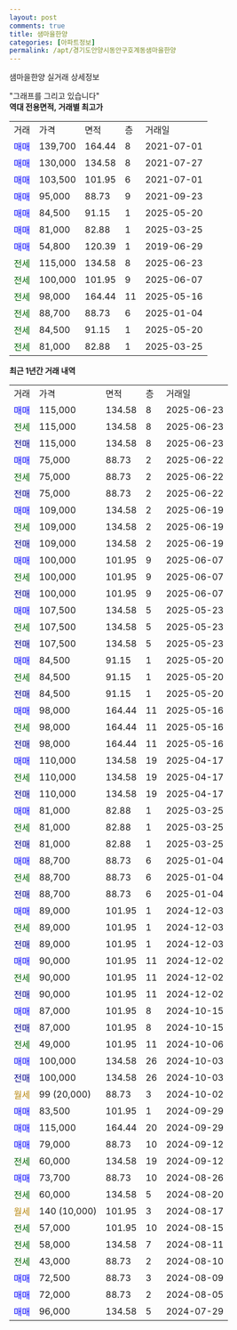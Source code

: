```yaml
---
layout: post
comments: true
title: 샘마을한양
categories: [아파트정보]
permalink: /apt/경기도안양시동안구호계동샘마을한양
---
```


샘마을한양 실거래 상세정보

<script type="text/javascript">
  google.charts.load('current', {'packages':['line', 'corechart']});
  google.charts.setOnLoadCallback(drawChart);

  function drawChart() {
    var data = new google.visualization.DataTable();
    data.addColumn('date', '거래일');
    data.addColumn('number', "매매");
    data.addColumn('number', "전세");
    data.addColumn('number', "전매");

    data.addRows([[new Date(Date.parse("2025-06-23")), 115000, null, null], [new Date(Date.parse("2025-06-23")), null, 115000, null], [new Date(Date.parse("2025-06-23")), null, null, 115000], [new Date(Date.parse("2025-06-22")), 75000, null, null], [new Date(Date.parse("2025-06-22")), null, 75000, null], [new Date(Date.parse("2025-06-22")), null, null, 75000], [new Date(Date.parse("2025-06-19")), 109000, null, null], [new Date(Date.parse("2025-06-19")), null, 109000, null], [new Date(Date.parse("2025-06-19")), null, null, 109000], [new Date(Date.parse("2025-06-07")), 100000, null, null], [new Date(Date.parse("2025-06-07")), null, 100000, null], [new Date(Date.parse("2025-06-07")), null, null, 100000], [new Date(Date.parse("2025-05-23")), 107500, null, null], [new Date(Date.parse("2025-05-23")), null, 107500, null], [new Date(Date.parse("2025-05-23")), null, null, 107500], [new Date(Date.parse("2025-05-20")), 84500, null, null], [new Date(Date.parse("2025-05-20")), null, 84500, null], [new Date(Date.parse("2025-05-20")), null, null, 84500], [new Date(Date.parse("2025-05-16")), 98000, null, null], [new Date(Date.parse("2025-05-16")), null, 98000, null], [new Date(Date.parse("2025-05-16")), null, null, 98000], [new Date(Date.parse("2025-04-17")), 110000, null, null], [new Date(Date.parse("2025-04-17")), null, 110000, null], [new Date(Date.parse("2025-04-17")), null, null, 110000], [new Date(Date.parse("2025-03-25")), 81000, null, null], [new Date(Date.parse("2025-03-25")), null, 81000, null], [new Date(Date.parse("2025-03-25")), null, null, 81000], [new Date(Date.parse("2025-01-04")), 88700, null, null], [new Date(Date.parse("2025-01-04")), null, 88700, null], [new Date(Date.parse("2025-01-04")), null, null, 88700], [new Date(Date.parse("2024-12-03")), 89000, null, null], [new Date(Date.parse("2024-12-03")), null, 89000, null], [new Date(Date.parse("2024-12-03")), null, null, 89000], [new Date(Date.parse("2024-12-02")), 90000, null, null], [new Date(Date.parse("2024-12-02")), null, 90000, null], [new Date(Date.parse("2024-12-02")), null, null, 90000], [new Date(Date.parse("2024-10-15")), 87000, null, null], [new Date(Date.parse("2024-10-15")), null, null, 87000], [new Date(Date.parse("2024-10-06")), null, 49000, null], [new Date(Date.parse("2024-10-03")), 100000, null, null], [new Date(Date.parse("2024-10-03")), null, null, 100000], [new Date(Date.parse("2024-10-02")), null, null, null], [new Date(Date.parse("2024-09-29")), 83500, null, null], [new Date(Date.parse("2024-09-29")), 115000, null, null], [new Date(Date.parse("2024-09-12")), 79000, null, null], [new Date(Date.parse("2024-09-12")), null, 60000, null], [new Date(Date.parse("2024-08-26")), 73700, null, null], [new Date(Date.parse("2024-08-20")), null, 60000, null], [new Date(Date.parse("2024-08-17")), null, null, null], [new Date(Date.parse("2024-08-15")), null, 57000, null], [new Date(Date.parse("2024-08-11")), null, 58000, null], [new Date(Date.parse("2024-08-10")), null, 43000, null], [new Date(Date.parse("2024-08-09")), 72500, null, null], [new Date(Date.parse("2024-08-05")), 72000, null, null], [new Date(Date.parse("2024-07-29")), 96000, null, null]]);

    var options = {
      hAxis: {
        format: 'yyyy/MM/dd'
      },    
      lineWidth: 0,
      pointsVisible: true,    
      title: '최근 1년간 유형별 실거래가 분포',
      legend: { position: 'bottom' }
    };

    var formatter = new google.visualization.NumberFormat({pattern:'###,###'} );
    formatter.format(data, 1);
    formatter.format(data, 2);
    
    setTimeout(function() {
        var chart = new google.visualization.LineChart(document.getElementById('columnchart_material'));
        chart.draw(data, (options));
        document.getElementById('loading').style.display = 'none';
    }, 200);
  }
</script>


<div id="loading" style="z-index:20; display: block; margin-left: 0px">"그래프를 그리고 있습니다"</div>
<div id="columnchart_material" style="width: 95%; margin-left: 0px; display: block"></div>
<!-- contents start -->
<b>역대 전용면적, 거래별 최고가</b>
<table class="sortable">
    <tr>
      <td>거래</td>
      <td>가격</td>
      <td>면적</td>
      <td>층</td>
      <td>거래일</td>
    </tr>
        <tr>
          <td><a style="color: blue">매매</a></td>
          <td>139,700</td>
          <td>164.44</td>
          <td>8</td>
          <td>2021-07-01</td>
        </tr>            <tr>
          <td><a style="color: blue">매매</a></td>
          <td>130,000</td>
          <td>134.58</td>
          <td>8</td>
          <td>2021-07-27</td>
        </tr>            <tr>
          <td><a style="color: blue">매매</a></td>
          <td>103,500</td>
          <td>101.95</td>
          <td>6</td>
          <td>2021-07-01</td>
        </tr>            <tr>
          <td><a style="color: blue">매매</a></td>
          <td>95,000</td>
          <td>88.73</td>
          <td>9</td>
          <td>2021-09-23</td>
        </tr>            <tr>
          <td><a style="color: blue">매매</a></td>
          <td>84,500</td>
          <td>91.15</td>
          <td>1</td>
          <td>2025-05-20</td>
        </tr>            <tr>
          <td><a style="color: blue">매매</a></td>
          <td>81,000</td>
          <td>82.88</td>
          <td>1</td>
          <td>2025-03-25</td>
        </tr>            <tr>
          <td><a style="color: blue">매매</a></td>
          <td>54,800</td>
          <td>120.39</td>
          <td>1</td>
          <td>2019-06-29</td>
        </tr>        
        <tr>
              <td><a style="color: darkgreen">전세</a></td>
              <td>115,000</td>
              <td>134.58</td>
              <td>8</td>
              <td>2025-06-23</td>
            </tr>            <tr>
              <td><a style="color: darkgreen">전세</a></td>
              <td>100,000</td>
              <td>101.95</td>
              <td>9</td>
              <td>2025-06-07</td>
            </tr>            <tr>
              <td><a style="color: darkgreen">전세</a></td>
              <td>98,000</td>
              <td>164.44</td>
              <td>11</td>
              <td>2025-05-16</td>
            </tr>            <tr>
              <td><a style="color: darkgreen">전세</a></td>
              <td>88,700</td>
              <td>88.73</td>
              <td>6</td>
              <td>2025-01-04</td>
            </tr>            <tr>
              <td><a style="color: darkgreen">전세</a></td>
              <td>84,500</td>
              <td>91.15</td>
              <td>1</td>
              <td>2025-05-20</td>
            </tr>            <tr>
              <td><a style="color: darkgreen">전세</a></td>
              <td>81,000</td>
              <td>82.88</td>
              <td>1</td>
              <td>2025-03-25</td>
            </tr>        
    
</table>

<b>최근 1년간 거래 내역</b>

<table class="sortable">
    <tr>
      <td>거래</td>
      <td>가격</td>
      <td>면적</td>
      <td>층</td>
      <td>거래일</td>
    </tr>
    <tr>
      <td><a style="color: blue">매매</a></td>
      <td>115,000</td>
      <td>134.58</td>
      <td>8</td>
      <td>2025-06-23</td>
    </tr>          <tr>
      <td><a style="color: darkgreen">전세</a></td>
      <td>115,000</td>
      <td>134.58</td>
      <td>8</td>
      <td>2025-06-23</td>
    </tr>          <tr>
      <td><a style="color: darkblue">전매</a></td>
      <td>115,000</td>
      <td>134.58</td>
      <td>8</td>
      <td>2025-06-23</td>
    </tr>          <tr>
      <td><a style="color: blue">매매</a></td>
      <td>75,000</td>
      <td>88.73</td>
      <td>2</td>
      <td>2025-06-22</td>
    </tr>          <tr>
      <td><a style="color: darkgreen">전세</a></td>
      <td>75,000</td>
      <td>88.73</td>
      <td>2</td>
      <td>2025-06-22</td>
    </tr>          <tr>
      <td><a style="color: darkblue">전매</a></td>
      <td>75,000</td>
      <td>88.73</td>
      <td>2</td>
      <td>2025-06-22</td>
    </tr>          <tr>
      <td><a style="color: blue">매매</a></td>
      <td>109,000</td>
      <td>134.58</td>
      <td>2</td>
      <td>2025-06-19</td>
    </tr>          <tr>
      <td><a style="color: darkgreen">전세</a></td>
      <td>109,000</td>
      <td>134.58</td>
      <td>2</td>
      <td>2025-06-19</td>
    </tr>          <tr>
      <td><a style="color: darkblue">전매</a></td>
      <td>109,000</td>
      <td>134.58</td>
      <td>2</td>
      <td>2025-06-19</td>
    </tr>          <tr>
      <td><a style="color: blue">매매</a></td>
      <td>100,000</td>
      <td>101.95</td>
      <td>9</td>
      <td>2025-06-07</td>
    </tr>          <tr>
      <td><a style="color: darkgreen">전세</a></td>
      <td>100,000</td>
      <td>101.95</td>
      <td>9</td>
      <td>2025-06-07</td>
    </tr>          <tr>
      <td><a style="color: darkblue">전매</a></td>
      <td>100,000</td>
      <td>101.95</td>
      <td>9</td>
      <td>2025-06-07</td>
    </tr>          <tr>
      <td><a style="color: blue">매매</a></td>
      <td>107,500</td>
      <td>134.58</td>
      <td>5</td>
      <td>2025-05-23</td>
    </tr>          <tr>
      <td><a style="color: darkgreen">전세</a></td>
      <td>107,500</td>
      <td>134.58</td>
      <td>5</td>
      <td>2025-05-23</td>
    </tr>          <tr>
      <td><a style="color: darkblue">전매</a></td>
      <td>107,500</td>
      <td>134.58</td>
      <td>5</td>
      <td>2025-05-23</td>
    </tr>          <tr>
      <td><a style="color: blue">매매</a></td>
      <td>84,500</td>
      <td>91.15</td>
      <td>1</td>
      <td>2025-05-20</td>
    </tr>          <tr>
      <td><a style="color: darkgreen">전세</a></td>
      <td>84,500</td>
      <td>91.15</td>
      <td>1</td>
      <td>2025-05-20</td>
    </tr>          <tr>
      <td><a style="color: darkblue">전매</a></td>
      <td>84,500</td>
      <td>91.15</td>
      <td>1</td>
      <td>2025-05-20</td>
    </tr>          <tr>
      <td><a style="color: blue">매매</a></td>
      <td>98,000</td>
      <td>164.44</td>
      <td>11</td>
      <td>2025-05-16</td>
    </tr>          <tr>
      <td><a style="color: darkgreen">전세</a></td>
      <td>98,000</td>
      <td>164.44</td>
      <td>11</td>
      <td>2025-05-16</td>
    </tr>          <tr>
      <td><a style="color: darkblue">전매</a></td>
      <td>98,000</td>
      <td>164.44</td>
      <td>11</td>
      <td>2025-05-16</td>
    </tr>          <tr>
      <td><a style="color: blue">매매</a></td>
      <td>110,000</td>
      <td>134.58</td>
      <td>19</td>
      <td>2025-04-17</td>
    </tr>          <tr>
      <td><a style="color: darkgreen">전세</a></td>
      <td>110,000</td>
      <td>134.58</td>
      <td>19</td>
      <td>2025-04-17</td>
    </tr>          <tr>
      <td><a style="color: darkblue">전매</a></td>
      <td>110,000</td>
      <td>134.58</td>
      <td>19</td>
      <td>2025-04-17</td>
    </tr>          <tr>
      <td><a style="color: blue">매매</a></td>
      <td>81,000</td>
      <td>82.88</td>
      <td>1</td>
      <td>2025-03-25</td>
    </tr>          <tr>
      <td><a style="color: darkgreen">전세</a></td>
      <td>81,000</td>
      <td>82.88</td>
      <td>1</td>
      <td>2025-03-25</td>
    </tr>          <tr>
      <td><a style="color: darkblue">전매</a></td>
      <td>81,000</td>
      <td>82.88</td>
      <td>1</td>
      <td>2025-03-25</td>
    </tr>          <tr>
      <td><a style="color: blue">매매</a></td>
      <td>88,700</td>
      <td>88.73</td>
      <td>6</td>
      <td>2025-01-04</td>
    </tr>          <tr>
      <td><a style="color: darkgreen">전세</a></td>
      <td>88,700</td>
      <td>88.73</td>
      <td>6</td>
      <td>2025-01-04</td>
    </tr>          <tr>
      <td><a style="color: darkblue">전매</a></td>
      <td>88,700</td>
      <td>88.73</td>
      <td>6</td>
      <td>2025-01-04</td>
    </tr>          <tr>
      <td><a style="color: blue">매매</a></td>
      <td>89,000</td>
      <td>101.95</td>
      <td>1</td>
      <td>2024-12-03</td>
    </tr>          <tr>
      <td><a style="color: darkgreen">전세</a></td>
      <td>89,000</td>
      <td>101.95</td>
      <td>1</td>
      <td>2024-12-03</td>
    </tr>          <tr>
      <td><a style="color: darkblue">전매</a></td>
      <td>89,000</td>
      <td>101.95</td>
      <td>1</td>
      <td>2024-12-03</td>
    </tr>          <tr>
      <td><a style="color: blue">매매</a></td>
      <td>90,000</td>
      <td>101.95</td>
      <td>11</td>
      <td>2024-12-02</td>
    </tr>          <tr>
      <td><a style="color: darkgreen">전세</a></td>
      <td>90,000</td>
      <td>101.95</td>
      <td>11</td>
      <td>2024-12-02</td>
    </tr>          <tr>
      <td><a style="color: darkblue">전매</a></td>
      <td>90,000</td>
      <td>101.95</td>
      <td>11</td>
      <td>2024-12-02</td>
    </tr>          <tr>
      <td><a style="color: blue">매매</a></td>
      <td>87,000</td>
      <td>101.95</td>
      <td>8</td>
      <td>2024-10-15</td>
    </tr>          <tr>
      <td><a style="color: darkblue">전매</a></td>
      <td>87,000</td>
      <td>101.95</td>
      <td>8</td>
      <td>2024-10-15</td>
    </tr>          <tr>
      <td><a style="color: darkgreen">전세</a></td>
      <td>49,000</td>
      <td>101.95</td>
      <td>11</td>
      <td>2024-10-06</td>
    </tr>          <tr>
      <td><a style="color: blue">매매</a></td>
      <td>100,000</td>
      <td>134.58</td>
      <td>26</td>
      <td>2024-10-03</td>
    </tr>          <tr>
      <td><a style="color: darkblue">전매</a></td>
      <td>100,000</td>
      <td>134.58</td>
      <td>26</td>
      <td>2024-10-03</td>
    </tr>          <tr>
      <td><a style="color: darkgoldenrod">월세</a></td>
      <td>99 (20,000)</td>
      <td>88.73</td>
      <td>3</td>
      <td>2024-10-02</td>
    </tr>          <tr>
      <td><a style="color: blue">매매</a></td>
      <td>83,500</td>
      <td>101.95</td>
      <td>1</td>
      <td>2024-09-29</td>
    </tr>          <tr>
      <td><a style="color: blue">매매</a></td>
      <td>115,000</td>
      <td>164.44</td>
      <td>20</td>
      <td>2024-09-29</td>
    </tr>          <tr>
      <td><a style="color: blue">매매</a></td>
      <td>79,000</td>
      <td>88.73</td>
      <td>10</td>
      <td>2024-09-12</td>
    </tr>          <tr>
      <td><a style="color: darkgreen">전세</a></td>
      <td>60,000</td>
      <td>134.58</td>
      <td>19</td>
      <td>2024-09-12</td>
    </tr>          <tr>
      <td><a style="color: blue">매매</a></td>
      <td>73,700</td>
      <td>88.73</td>
      <td>10</td>
      <td>2024-08-26</td>
    </tr>          <tr>
      <td><a style="color: darkgreen">전세</a></td>
      <td>60,000</td>
      <td>134.58</td>
      <td>5</td>
      <td>2024-08-20</td>
    </tr>          <tr>
      <td><a style="color: darkgoldenrod">월세</a></td>
      <td>140 (10,000)</td>
      <td>101.95</td>
      <td>3</td>
      <td>2024-08-17</td>
    </tr>          <tr>
      <td><a style="color: darkgreen">전세</a></td>
      <td>57,000</td>
      <td>101.95</td>
      <td>10</td>
      <td>2024-08-15</td>
    </tr>          <tr>
      <td><a style="color: darkgreen">전세</a></td>
      <td>58,000</td>
      <td>134.58</td>
      <td>7</td>
      <td>2024-08-11</td>
    </tr>          <tr>
      <td><a style="color: darkgreen">전세</a></td>
      <td>43,000</td>
      <td>88.73</td>
      <td>2</td>
      <td>2024-08-10</td>
    </tr>          <tr>
      <td><a style="color: blue">매매</a></td>
      <td>72,500</td>
      <td>88.73</td>
      <td>3</td>
      <td>2024-08-09</td>
    </tr>          <tr>
      <td><a style="color: blue">매매</a></td>
      <td>72,000</td>
      <td>88.73</td>
      <td>2</td>
      <td>2024-08-05</td>
    </tr>          <tr>
      <td><a style="color: blue">매매</a></td>
      <td>96,000</td>
      <td>134.58</td>
      <td>5</td>
      <td>2024-07-29</td>
    </tr>      </table>
<!-- contents end -->    

